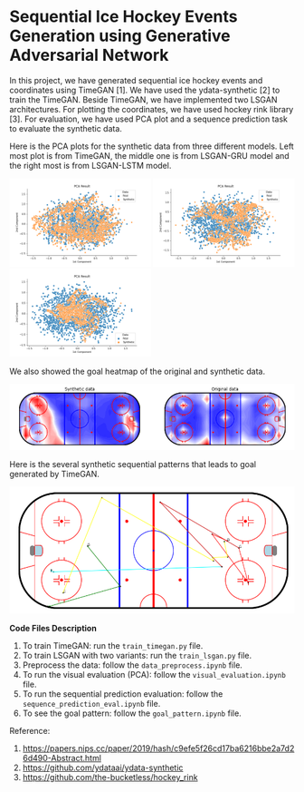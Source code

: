 # Sequential Ice Hockey Events Generation using Generative Adversarial Network

In this project, we have generated sequential ice hockey events and coordinates using TimeGAN [1]. We have used the ydata-synthetic [2] to train the TimeGAN. Beside TimeGAN, we have implemented two LSGAN architectures. For plotting the coordinates, we have used hockey rink library [3]. For evaluation, we have used PCA plot and a sequence prediction task to evaluate the synthetic data.

Here is the PCA plots for the synthetic data from three different models. Left most plot is from TimeGAN, the middle one is from LSGAN-GRU model and the right most is from LSGAN-LSTM model.


<p float="left">
  <img src="fig/pca-timegan.png" width="250" />
  <img src="fig/pca-gru.png" width="250" /> 
  <img src="fig/pca-lstm.png" width="250" />
</p>


We also showed the goal heatmap of the original and synthetic data.


<p float="left">
  <img src="fig/goal_distribution.png" width="700" />
</p>

Here is the several synthetic sequential patterns that leads to goal generated by TimeGAN.

<p float="left">
  <img src="fig/goal.png" width="800" />
</p>


**Code Files Description**

1. To train TimeGAN: run the `train_timegan.py` file.
2. To train LSGAN with two variants: run the `train_lsgan.py` file.
3. Preprocess the data: follow the `data_preprocess.ipynb` file.
4. To run the visual evaluation (PCA): follow the `visual_evaluation.ipynb` file.
5. To run the sequential prediction evaluation: follow the `sequence_prediction_eval.ipynb` file.
6. To see the goal pattern: follow the `goal_pattern.ipynb` file. 


Reference:

1. https://papers.nips.cc/paper/2019/hash/c9efe5f26cd17ba6216bbe2a7d26d490-Abstract.html
2. https://github.com/ydataai/ydata-synthetic
3. https://github.com/the-bucketless/hockey_rink